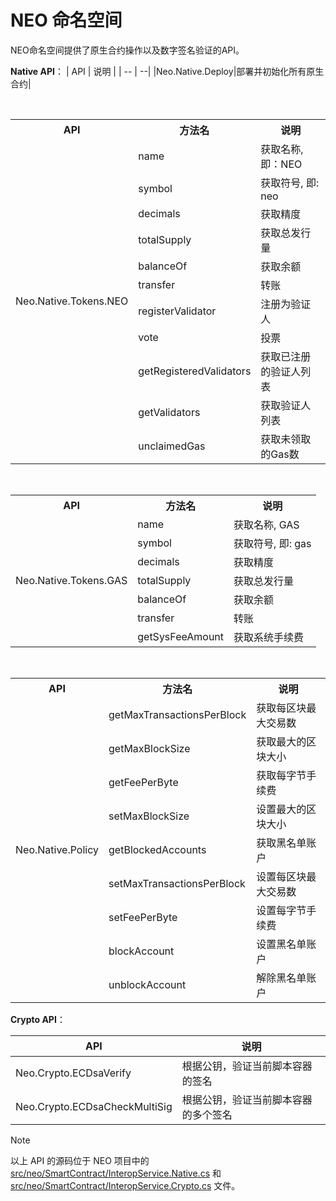 # NEO 命名空间

NEO命名空间提供了原生合约操作以及数字签名验证的API。

**Native API**：
| API                           | 说明                         |
| -- | --|
|Neo.Native.Deploy|部署并初始化所有原生合约|

<br/>

<table>
	<tr>
	    <th>API</th>
	    <th>方法名</th>
	    <th>说明</th>  
	</tr >
	<tr >
	    <td rowspan="11">Neo.Native.Tokens.NEO</td>
	    <td>name</td>
	    <td>获取名称, 即：NEO</td>
	</tr>
    <tr>
	    <td>symbol</td>
	    <td>获取符号, 即: neo</td>
	</tr>
	<tr>
	    <td>decimals</td>
	    <td>获取精度</td>
	</tr>
	<tr>
	    <td>totalSupply</td>
	    <td>获取总发行量</td>
	</tr>
	<tr>
	    <td>balanceOf</td>
	    <td>获取余额</td>
	</tr>
	<tr>
	    <td>transfer</td>
	    <td>转账</td>
	</tr>
    <tr>
	    <td>registerValidator</td>
	    <td>注册为验证人</td>
	</tr>
	<tr>
	    <td>vote</td>
	    <td>投票</td>
	</tr>
	<tr>
	    <td>getRegisteredValidators</td>
	    <td>获取已注册的验证人列表</td>
	</tr>
	<tr>
	    <td>getValidators</td>
	    <td>获取验证人列表</td>
	</tr>
	<tr><td>unclaimedGas</td>
	    <td>获取未领取的Gas数</td>
	</tr>
</table>
<br/>

<table>
	<tr>
	    <th>API</th>
	    <th>方法名</th>
	    <th>说明</th>  
	</tr >
	<tr >
	    <td rowspan="7">Neo.Native.Tokens.GAS</td>
	     <td>name</td>
	    <td>获取名称, GAS</td>
	</tr>
    <tr>
	    <td>symbol</td>
	    <td>获取符号, 即: gas</td>
	</tr>
	<tr>
	    <td>decimals</td>
	    <td>获取精度</td>
	</tr>
	<tr>
	    <td>totalSupply</td>
	    <td>获取总发行量</td>
	</tr>
	<tr>
	    <td>balanceOf</td>
	    <td>获取余额</td>
	</tr>
	<tr>
	    <td>transfer</td>
	    <td>转账</td>
	</tr>
    <tr>
        <td>getSysFeeAmount</td>
	    <td>获取系统手续费</td>
    </tr>
</table>

<br/>

<table>
	<tr>
	    <th>API</th>
	    <th>方法名</th>
	    <th>说明</th>  
	</tr >
	<tr >
	    <td rowspan="9">Neo.Native.Policy</td>
	    <td>getMaxTransactionsPerBlock</td>
	    <td>获取每区块最大交易数</td>
	</tr>
	<tr>
	    <td>getMaxBlockSize</td>
	    <td>获取最大的区块大小</td>
	</tr>
	<tr>
	    <td>getFeePerByte</td>
	    <td>获取每字节手续费</td>
	</tr>
	<tr>
	    <td>setMaxBlockSize</td>
	    <td>设置最大的区块大小</td>
	</tr>
	<tr><td>getBlockedAccounts</td>
	    <td>获取黑名单账户</td>
	</tr>
    <tr><td>setMaxTransactionsPerBlock</td>
	    <td>设置每区块最大交易数</td>
	</tr>
    <tr><td>setFeePerByte</td>
	    <td>设置每字节手续费</td>
	</tr>
    <tr><td>blockAccount</td>
	    <td>设置黑名单账户</td>
	</tr>
    <tr><td>unblockAccount</td>
	    <td>解除黑名单账户</td>
	</tr>
</table>

**Crypto API**：

| API                           | 说明                         |
| -- | -- |
| Neo.Crypto.ECDsaVerify            | 根据公钥，验证当前脚本容器的签名                   |
| Neo.Crypto.ECDsaCheckMultiSig       | 根据公钥，验证当前脚本容器的多个签名                    |

> [!Note]
>
> 以上 API 的源码位于 NEO 项目中的 [src/neo/SmartContract/InteropService.Native.cs](https://github.com/neo-project/neo/blob/master/src/neo/SmartContract/InteropService.Native.cs) 和 [src/neo/SmartContract/InteropService.Crypto.cs](https://github.com/neo-project/neo/blob/master/src/neo/SmartContract/InteropService.Crypto.cs) 文件。